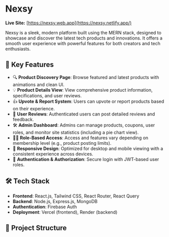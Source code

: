 # Nexsy

**Live Site:** [https://nexsy.web.app](https://nexsy.netlify.app/)

Nexsy is a sleek, modern platform built using the MERN stack, designed to showcase and discover the latest tech products and innovations. It offers a smooth user experience with powerful features for both creators and tech enthusiasts.

## 🚀 Key Features

- 🔍 **Product Discovery Page**: Browse featured and latest products with animations and clean UI.
- 💡 **Product Details View**: View comprehensive product information, specifications, and user reviews.
- 👍 **Upvote & Report System**: Users can upvote or report products based on their experience.
- 📝 **User Reviews**: Authenticated users can post detailed reviews and feedback.
- 🛠 **Admin Dashboard**: Admins can manage products, coupons, user roles, and monitor site statistics (including a pie chart view).
- 🧑‍💻 **Role-Based Access**: Access and features vary depending on membership level (e.g., product posting limits).
- 📱 **Responsive Design**: Optimized for desktop and mobile viewing with a consistent experience across devices.
- 🔐 **Authentication & Authorization**: Secure login with JWT-based user roles.

## 🛠 Tech Stack

- **Frontend**: React.js, Tailwind CSS, React Router, React Query
- **Backend**: Node.js, Express.js, MongoDB
- **Authentication**: Firebase Auth
- **Deployment**: Vercel (frontend), Render (backend)

## 📁 Project Structure

